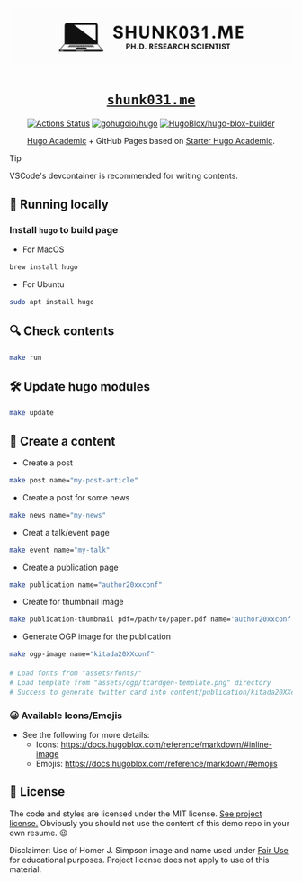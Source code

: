 <div align="center">

[![Website Thumbnail](.github/README/banner-image.png)](https://shunk031.me)

# [`shunk031.me`](https://shunk031.me/)

[![Actions Status](https://github.com/shunk031/shunk031.github.io/workflows/Page%20Build/badge.svg)](https://github.com/shunk031/shunk031.github.io/actions?query=workflow%3A%22Page+Build%22)
[![gohugoio/hugo](https://img.shields.io/github/v/tag/gohugoio/hugo?color=FF4088&display_name=release&label=HugoBlox&logo=hugo&logoColor=FF4088&sort=semver)](https://github.com/gohugoio/hugo)
[![HugoBlox/hugo-blox-builder](https://img.shields.io/github/v/tag/HugoBlox/hugo-blox-builder?color=0694cb&display_name=release&label=HugoBlox&logo=hugo&logoColor=0694cb&sort=semver)](https://github.com/HugoBlox/hugo-blox-builder)

[Hugo Academic](https://github.com/gcushen/hugo-academic) + GitHub Pages based on [Starter Hugo Academic](https://github.com/wowchemy/starter-hugo-academic).

</div>

> [!TIP]
> VSCode's devcontainer is recommended for writing contents.

## 🏃 Running locally

### Install `hugo` to build page

- For MacOS

```sh
brew install hugo
```

- For Ubuntu

```sh
sudo apt install hugo
```

## 🔍️ Check contents

```sh
make run
```

## 🛠️ Update hugo modules

```sh
make update
```

## 🚀 Create a content

- Create a post

```sh
make post name="my-post-article"
```

- Create a post for some news

```sh
make news name="my-news"
```

- Creat a talk/event page

```sh
make event name="my-talk"
```

- Create a publication page

```sh
make publication name="author20xxconf"
```

- Create for thumbnail image

```sh
make publication-thumbnail pdf=/path/to/paper.pdf name='author20xxconf'
```

- Generate OGP image for the publication

```sh
make ogp-image name="kitada20XXconf"

# Load fonts from "assets/fonts/"
# Load template from "assets/ogp/tcardgen-template.png" directory
# Success to generate twitter card into content/publication/kitada20XXconf/featured.png
```

### 😀 Available Icons/Emojis

- See the following for more details:
  - Icons: https://docs.hugoblox.com/reference/markdown/#inline-image
  - Emojis: https://docs.hugoblox.com/reference/markdown/#emojis

## 📝 License

The code and styles are licensed under the MIT license. [See project license.](LICENSE) Obviously you should not use the content of this demo repo in your own resume. :wink:

Disclaimer: Use of Homer J. Simpson image and name used under [Fair Use](https://en.wikipedia.org/wiki/Fair_use) for educational purposes. Project license does not apply to use of this material.
